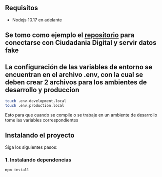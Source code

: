## Requisitos

- Nodejs 10.17 en adelante

## Se tomo como ejemplo el [repositorio](https://gitlab.agetic.gob.bo/agetic/empresa-digital-backend/tree/empresa_v0.1.0) para conectarse con Ciudadania Digital y servir datos fake 

## La configuración de las variables de entorno se encuentran en el archivo .env, con la cual se deben crear 2 archivos para los ambientes de desarrollo y produccion

``` bash
touch .env.development.local
touch .env.production.local
```
Esto para que cuando se compile o se trabaje en un ambiente de desarrollo tome las variables correspondientes

## Instalando el proyecto

Siga los siguientes pasos:

### 1. Instalando dependencias

``` bash
npm install
```
